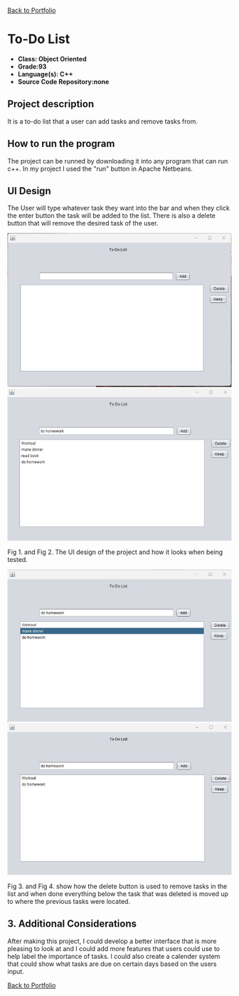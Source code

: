 [Back to Portfolio](./)

To-Do List
===============

-   **Class: Object Oriented** 
-   **Grade:93** 
-   **Language(s): C++** 
-   **Source Code Repository:none**

## Project description

It is a to-do list that a user can add tasks and remove tasks from.

## How to run the program

The project can be runned by downloading it into any program that can run c++. In my project I used the "run" button in Apache Netbeans.

## UI Design

The User will type whatever task they want into the bar and when they click the enter button the task will be added to the list. There is also a delete button that will remove the desired task of the user.

![screenshot](images/to_do_list1.jpg)  
![screenshot](images/to_do_list2.jpg)

Fig 1. and Fig 2. The UI design of the project and how it looks when being tested.

![screenshot](images/to_do_list3.jpg)  
![screenshot](images/to_do_list4.jpg)

Fig 3. and Fig 4. show how the delete button is used to remove tasks in the list and when done everything below the task that was deleted is moved up to where the previous tasks were located.

## 3. Additional Considerations

After making this project, I could develop a better interface that is more pleasing to look at and I could add more features that users could use to help label the importance of tasks. I could also create a calender system that could show what tasks are due on certain days based on the users input.

[Back to Portfolio](./)
